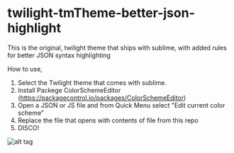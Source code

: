 # twilight-tmTheme-better-json-highlight
This is the original, twilight theme that ships with sublime, with added rules for better JSON syntax highlighting 


How to use, 

1. Select the Twilight theme that comes with sublime. 
2. Install Packege ColorSchemeEditor  (https://packagecontrol.io/packages/ColorSchemeEditor)
3. Open a JSON or JS file and from Quick Menu select "Edit current color scheme"
4. Replace the file that opens with contents of file from this repo
5. DISCO!


![alt tag](http://i61.tinypic.com/262ntz8.png)

